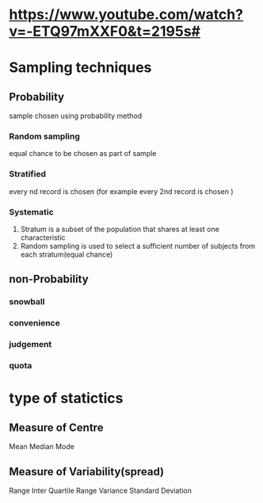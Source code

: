 # https://www.youtube.com/watch?v=-ETQ97mXXF0&t=2195s#

# Sampling techniques
## Probability
sample chosen using probability method
### Random sampling
equal chance to be chosen as part of sample
### Stratified
every nd record is chosen
(for example every 2nd record is chosen )
### Systematic
1. Stratum is a subset of the population that shares at least one characteristic
2. Random sampling is used to select a sufficient number of subjects from each stratum(equal chance)
## non-Probability
### snowball
### convenience
### judgement
### quota

# type of statictics
## Measure of Centre
Mean
Median
Mode
## Measure of Variability(spread)
Range
Inter Quartile Range
Variance
Standard Deviation